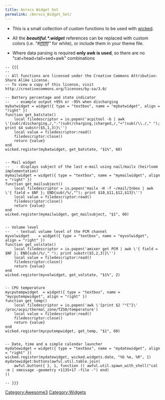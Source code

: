 ```yaml
---
title: Anrxcs Widget Set
permalink: /Anrxcs_Widget_Set/
---
```


-   This is a small collection of <i>custom</i> functions to be used with [wicked](http://awesome.naquadah.org/wiki/Wicked).

<!-- -->

-   All the <b><i>beautiful.\*.widget</i></b> references can be replaced with custom colors (i.e. <i>"\#ffffff"</i> for white), or include them in your theme file.

<!-- -->

-   Where data parsing is required **only awk is used**, so there are no "cat+head+tail+sed+awk" combinations

<!-- -->

    -- {{{
    --
    -- All functions are licensed under the Creative Commons Attribution-Share Alike License.
    -- To view a copy of this license, visit http://creativecommons.org/licenses/by-sa/3.0/

    -- Battery percentage and state indicator
    --   - example output +95% or -95% when discharging
    mybatwidget = widget({ type = "textbox", name = "mybatwidget", align = "right" })
    function get_batstate()
        local filedescriptor = io.popen('acpitool -b | awk \'{sub(/discharging,/,"-")sub(/charging,|charged,/,"+")sub(/\\./," "); print $4 substr($5,1,3)}\'')
        local value = filedescriptor:read()
        filedescriptor:close()
        return {value}
    end
    wicked.register(mybatwidget, get_batstate, "$1%", 60)


    -- Mail widget
    --   - displays subject of the last e-mail using nail/mailx (heirloom implementation)
    mymailwidget = widget({ type = "textbox", name = "mymailwidget", align = "right" })
    function get_mailsubject()
        local filedescriptor = io.popen('mailx -H -f ~/mail/Inbox | awk \'{ field = $NF }; END{sub(/%/,""); print $10,$11,$12,$13}\'')
        local value = filedescriptor:read()
        filedescriptor:close()
        return {value}
    end
    wicked.register(mymailwidget, get_mailsubject, "$1", 60)


    -- Volume level
    --   - textual volume level of the PCM channel
    myvolwidget    = widget({ type = "textbox", name = "myvolwidget", align = "right" })
    function get_volstate()
        local filedescriptor = io.popen('amixer get PCM | awk \'{ field = $NF }; END{sub(/%/," "); print substr($5,2,3)}\'')
        local value = filedescriptor:read()
        filedescriptor:close()
        return {value}
    end
    wicked.register(myvolwidget, get_volstate, "$1%", 2)


    -- CPU temperature
    mycputempwidget  = widget({ type = "textbox", name = "mycputempwidget", align = "right" })
    function get_temp()
        local filedescriptor = io.popen('awk \'{print $2 "°C"}\' /proc/acpi/thermal_zone/TZS0/temperature')
        local value = filedescriptor:read()
        filedescriptor:close()
        return {value}
    end
    wicked.register(mycputempwidget, get_temp, "$1", 60)


    -- Date, time and a simple calendar launcher
    mydatewidget = widget({ type = "textbox", name = "mydatewidget", align = "right" })
    wicked.register(mydatewidget, wicked.widgets.date, "%b %e, %R", 1)
    mydatewidget:buttons(awful.util.table.join(
        awful.button({ }, 1, function () awful.util.spawn_with_shell("cal -m | xmessage -geometry +1135+17 -file -") end)
    ))

    -- }}}

[Category:Awesome3](/Category:Awesome3 "wikilink") [Category:Widgets](/Category:Widgets "wikilink")